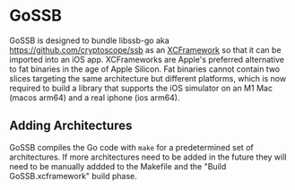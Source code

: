 # GoSSB

GoSSB is designed to bundle libssb-go aka https://github.com/cryptoscope/ssb as an [XCFramework](https://help.apple.com/xcode/mac/current/#/dev544efab96) so that it can be imported into an iOS app. XCFrameworks are Apple's preferred alternative to fat binaries in the age of Apple Silicon. Fat binaries cannot contain two slices targeting the same architecture but different platforms, which is now required to build a library that supports the iOS simulator on an M1 Mac (macos arm64) and a real iphone (ios arm64).

## Adding Architectures
GoSSB compiles the Go code with `make` for a predetermined set of architectures. If more architectures need to be added in the future they will need to be manually addded to the Makefile and the "Build GoSSB.xcframework" build phase.
